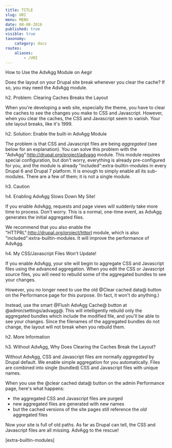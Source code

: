 ```yaml
---
title: TITLE
slug: URI
menu: MENU
date: 08-08-2016
published: true
visible: true
taxonomy:
    category: docs
routes:
    aliases:
        - /URI
---
```


How to Use the AdvAgg Module on Aegir

Does the layout on your Drupal site break whenever you clear the
cache? If so, you may need the AdvAgg module.

h2. Problem: Clearing Caches Breaks the Layout

When you're developing a web site, especially the theme, you have to
clear the caches to see the changes you make to CSS and Javascript.
However, when you clear the caches, the CSS and Javascript seem to vanish.
Your site layout breaks, like it's 1999.

h2. Solution: Enable the built-in AdvAgg Module

The problem is that CSS and Javascript files are being _aggregated_
(see below for an explanation). You can solve this problem with the
"AdvAgg":http://drupal.org/project/advagg module. This module requires
special configuration, but don't worry, everything is already pre-configured
for you, and the module is already "included":extra-builtin-modules
in every Drupal 6 and Drupal 7 platform. It is enough to simply enable
all its sub-modules. There are a few of them; it is not a single module.

h3. Caution

h4. Enabling AdvAgg Slows Down My Site!

If you enable AdvAgg, requests and page views will suddenly take more
time to process. Don't worry. This is a normal, one-time event, as
AdvAgg generates the initial aggregated files.

We recommend that you also enable
the "HTTPRL":http://drupal.org/project/httprl module, which is also "included":extra-builtin-modules. It will improve
the performance of AdvAgg.

h4. My CSS/Javascript Files Won't Update!

If you enable AdvAgg, your site will begin to aggregate CSS and
Javascript files using the advanced aggregation. When you edit
the CSS or Javascript source files, you will need to rebuild some of
the aggregated bundles to see your changes.

However, you no longer need to use the old @Clear cached data@ button
on the Performance page for this purpose. (In fact, it won't do anything.)

Instead, use the smart @Flush AdvAgg Cache@ button at
@admin/settings/advagg@. This will intelligently rebuild only the aggregated
bundles which include the modified file, and you'll be able to see your changes.
Since the filenames of the aggregated bundles do not change, the layout
will not break when you rebuild them.

h2. More Information

h3. Without AdvAgg, Why Does Clearing the Caches Break the Layout?

Without AdvAgg, CSS and Javascript files are normally _aggregated_
by Drupal default. We enable simple aggregation for you automatically.
Files are combined into single (bundled) CSS and Javascript files with unique names.

When you use the @clear cached data@ button on the admin Performance
page, here's what happens:

* the aggregated CSS and Javascript files are purged
* new aggregated files are generated with new names
* but the cached versions of the site pages still reference the _old_ aggregated files

Now your site is full of old paths. As far as Drupal can tell, the CSS
and Javascript files are all missing. AdvAgg to the rescue!

[extra-builtin-modules]
